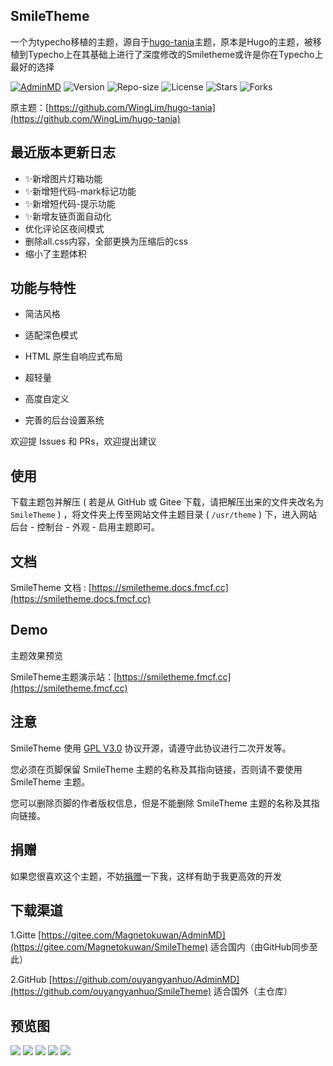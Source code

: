 ## SmileTheme

一个为typecho移植的主题，源自于[hugo-tania](https://github.com/WingLim/hugo-tania)主题，原本是Hugo的主题，被移植到Typecho上在其基础上进行了深度修改的Smiletheme或许是你在Typecho上最好的选择

[![AdminMD](https://img.shields.io/badge/Magneto-SmileTheme-brightgreen?style=for-the-badge&logo=github)](https://fmcf.cc/technology/523/)
![Version](https://img.shields.io/badge/Version-1.2.5-critical?style=for-the-badge&logo=gitee)
![Repo-size](https://img.shields.io/github/repo-size/ouyangyanhuo/SmileTheme?style=for-the-badge&logo=google)
![License](https://img.shields.io/github/license/ouyangyanhuo/SmileTheme?style=for-the-badge&logo=twitter)
![Stars](https://img.shields.io/github/stars/ouyangyanhuo/SmileTheme?style=for-the-badge&logo=Instagram)
![Forks](https://img.shields.io/github/forks/ouyangyanhuo/SmileTheme?style=for-the-badge&logo=facebook)

原主题：[https://github.com/WingLim/hugo-tania](https://github.com/WingLim/hugo-tania)

## 最近版本更新日志

- ✨新增图片灯箱功能
- ✨新增短代码-mark标记功能
- ✨新增短代码-提示功能
- ✨新增友链页面自动化
- 优化评论区夜间模式
- 删除all.css内容，全部更换为压缩后的css
- 缩小了主题体积

## 功能与特性

- 简洁风格

- 适配深色模式

- HTML 原生自响应式布局

- 超轻量

- 高度自定义

- 完善的后台设置系统

欢迎提 Issues 和 PRs，欢迎提出建议

## 使用
下载主题包并解压 ( 若是从 GitHub 或 Gitee 下载，请把解压出来的文件夹改名为 `SmileTheme` ) ，将文件夹上传至网站文件主题目录 ( `/usr/theme` ) 下，进入网站后台 - 控制台 - 外观 - 启用主题即可。

## 文档

SmileTheme 文档 : [https://smiletheme.docs.fmcf.cc](https://smiletheme.docs.fmcf.cc)

## Demo

主题效果预览

SmileTheme主题演示站：[https://smiletheme.fmcf.cc](https://smiletheme.fmcf.cc)

## 注意

SmileTheme 使用 [GPL V3.0](https://github.com/ouyangyanhuo/SmileTheme/blob/main/LICENSE) 协议开源，请遵守此协议进行二次开发等。

您必须在页脚保留 SmileTheme 主题的名称及其指向链接，否则请不要使用 SmileTheme 主题。

您可以删除页脚的作者版权信息，但是不能删除 SmileTheme 主题的名称及其指向链接。

## 捐赠

如果您很喜欢这个主题，不妨[捐赠](https://www.verypoor.cn)一下我，这样有助于我更高效的开发

## 下载渠道

1.Gitte [https://gitee.com/Magnetokuwan/AdminMD](https://gitee.com/Magnetokuwan/SmileTheme)  适合国内（由GitHub同步至此）

2.GitHub [https://github.com/ouyangyanhuo/AdminMD](https://github.com/ouyangyanhuo/SmileTheme)  适合国外（主仓库）

## 预览图
![](https://i.loli.net/2021/08/16/nmvW5uVKHChafsd.png)
![](https://i.loli.net/2021/08/16/sARYjilgO9MF2H1.png)
![](https://i.loli.net/2021/08/16/rcXL5KjbueZ6zQp.png)
![](https://i.loli.net/2021/08/16/wLxGjiPm6pZoyBt.png)
![](https://i.loli.net/2021/08/16/Cq1Dymtsur4eTAV.png)

